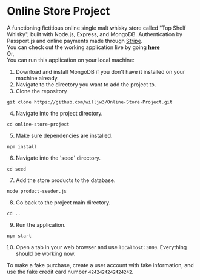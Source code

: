 # Online Store Project

A functioning fictitious online single malt whisky store called "Top Shelf Whisky", built with Node.js, Express, and MongoDB. Authentication by Passport.js and online payments made through [Stripe](https://stripe.com).<br>
You can check out the working application live by going [**here**](https://willjw3-topshelfwhisky-glitch.glitch.me/)<br>
Or,<br>
You can run this application on your local machine:
1. Download and install MongoDB if you don't have it installed on your machine already.
2. Navigate to the directory you want to add the project to.
3. Clone the repository 
```
git clone https://github.com/willjw3/Online-Store-Project.git
```
4. Navigate into the project directory. 
```
cd online-store-project
```
5. Make sure dependencies are installed.
```
npm install
```
6. Navigate into the 'seed' directory.
```
cd seed
```
7. Add the store products to the database.
```
node product-seeder.js
```
8. Go back to the project main directory.
```
cd ..
```
9. Run the application.
```
npm start
```
10. Open a tab in your web browser and use `localhost:3000`.
Everything should be working now.<br>

To make a fake purchase, create a user account with fake information, and use the fake credit card number `4242424242424242`.
